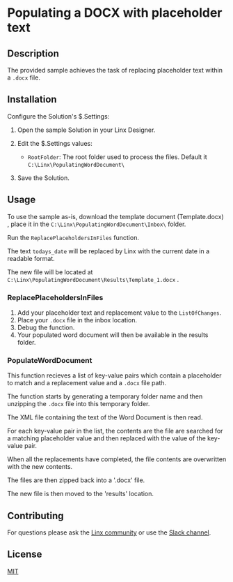 # Populating a DOCX with placeholder text

## Description
The provided sample achieves the task of replacing placeholder text within a `.docx` file.


## Installation

Configure the Solution's $.Settings:

1. Open the sample Solution in your Linx Designer.
1. Edit the $.Settings values:

   - `RootFolder`: The root folder used to process the files. Default it `C:\Linx\PopulatingWordDocument\`

1. Save the Solution.



## Usage

To use the sample as-is, download the template document (Template.docx) , place it in the `C:\Linx\PopulatingWordDocument\Inbox\` folder.

Run the `ReplacePlaceholdersInFiles` function.

The text `todays_date` will be replaced by Linx with the current date in a readable format.

The new file will be located at `C:\Linx\PopulatingWordDocument\Results\Template_1.docx` .

### ReplacePlaceholdersInFiles

1. Add your placeholder text and replacement value to the `ListOfChanges`.
1. Place your `.docx` file in the inbox location.
1. Debug the function.
1. Your populated word document will then be available in the results folder.


### PopulateWordDocument

This function recieves a list of key-value pairs which contain a placeholder to match and a replacement value and a `.docx` file path.

The function starts by generating a temporary folder name and then unzipping the `.docx` file into this temporary folder.

The XML file containing the text of the Word Document is then read.

For each key-value pair in the list, the contents are the file are searched for a matching placeholder value and then replaced with the value of the key-value pair.

When all the replacements have completed, the file contents are overwritten with the new contents.

The files are then zipped back into a '.docx' file.

The new file is then moved to the 'results' location.


## Contributing

For questions please ask the [Linx community](https://linx/software/community) or use the [Slack channel](https://linxsoftware.slack.com/archives/C01FLBC1XNX). 

## License

[MIT](https://github.com/linx-software/template-repo/blob/main/LICENSE.txt)